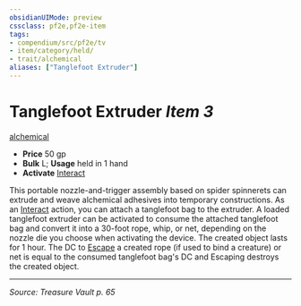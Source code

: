 ```yaml
---
obsidianUIMode: preview
cssclass: pf2e,pf2e-item
tags:
- compendium/src/pf2e/tv
- item/category/held/
- trait/alchemical
aliases: ["Tanglefoot Extruder"]
---
```

# Tanglefoot Extruder *Item 3*  
[alchemical](alchemical.md "Alchemical Item Trait")  

- **Price** 50 gp
- **Bulk** L; **Usage** held in 1 hand
- **Activate** [Interact](interact.md)

This portable nozzle-and-trigger assembly based on spider spinnerets can extrude and weave alchemical adhesives into temporary constructions. As an [Interact](interact.md) action, you can attach a tanglefoot bag to the extruder. A loaded tanglefoot extruder can be activated to consume the attached tanglefoot bag and convert it into a 30-foot rope, whip, or net, depending on the nozzle die you choose when activating the device. The created object lasts for 1 hour. The DC to [Escape](escape.md) a created rope (if used to bind a creature) or net is equal to the consumed tanglefoot bag's DC and Escaping destroys the created object.


---
*Source: Treasure Vault p. 65*